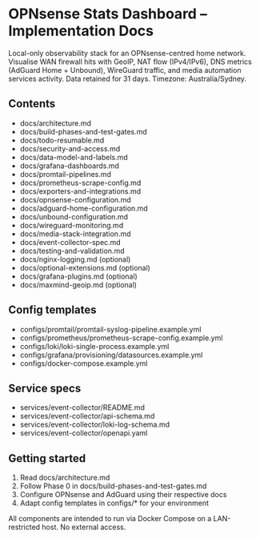 # OPNsense Stats Dashboard – Implementation Docs

Local-only observability stack for an OPNsense-centred home network. Visualise WAN firewall hits with GeoIP, NAT flow (IPv4/IPv6), DNS metrics (AdGuard Home + Unbound), WireGuard traffic, and media automation services activity. Data retained for 31 days. Timezone: Australia/Sydney.

## Contents
- docs/architecture.md
- docs/build-phases-and-test-gates.md
- docs/todo-resumable.md
- docs/security-and-access.md
- docs/data-model-and-labels.md
- docs/grafana-dashboards.md
- docs/promtail-pipelines.md
- docs/prometheus-scrape-config.md
- docs/exporters-and-integrations.md
- docs/opnsense-configuration.md
- docs/adguard-home-configuration.md
- docs/unbound-configuration.md
- docs/wireguard-monitoring.md
- docs/media-stack-integration.md
- docs/event-collector-spec.md
- docs/testing-and-validation.md
- docs/nginx-logging.md (optional)
- docs/optional-extensions.md (optional)
- docs/grafana-plugins.md (optional)
- docs/maxmind-geoip.md (optional)

## Config templates
- configs/promtail/promtail-syslog-pipeline.example.yml
- configs/prometheus/prometheus-scrape-config.example.yml
- configs/loki/loki-single-process.example.yml
- configs/grafana/provisioning/datasources.example.yml
- configs/docker-compose.example.yml

## Service specs
- services/event-collector/README.md
- services/event-collector/api-schema.md
- services/event-collector/loki-log-schema.md
- services/event-collector/openapi.yaml

## Getting started
1) Read docs/architecture.md
2) Follow Phase 0 in docs/build-phases-and-test-gates.md
3) Configure OPNsense and AdGuard using their respective docs
4) Adapt config templates in configs/* for your environment

All components are intended to run via Docker Compose on a LAN-restricted host. No external access.
